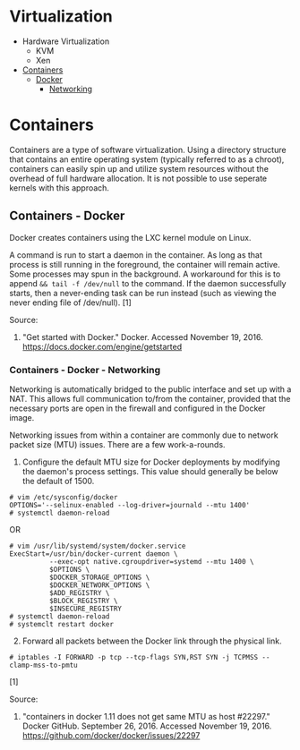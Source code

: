 # Virtualization

* Hardware Virtualization
    * KVM
    * Xen
* [Containers](#containers)
    * [Docker](#containers---docker)
        * [Networking](#containers---docker---networking) 


# Containers

Containers are a type of software virtualization. Using a directory structure that contains an entire operating system (typically referred to as a chroot), containers can easily spin up and utilize system resources without the overhead of full hardware allocation. It is not possible to use seperate kernels with this approach.


## Containers - Docker

Docker creates containers using the LXC kernel module on Linux.

A command is run to start a daemon in the container. As long as that process is still running in the foreground, the container will remain active. Some processes may spun in the background. A workaround for this is to append `&& tail -f /dev/null` to the command. If the daemon successfully starts, then a never-ending task can be run instead (such as viewing the never ending file of /dev/null). [1]

Source:

1. "Get started with Docker." Docker. Accessed November 19, 2016. https://docs.docker.com/engine/getstarted


### Containers - Docker - Networking

Networking is automatically bridged to the public interface and set up with a NAT. This allows full communication to/from the container, provided that the necessary ports are open in the firewall and configured in the Docker image.

Networking issues from within a container are commonly due to network packet size (MTU) issues. There are a few work-a-rounds.

1. Configure the default MTU size for Docker deployments by modifying the daemon's process settings. This value should generally be below the default of 1500.
```
# vim /etc/sysconfig/docker
OPTIONS='--selinux-enabled --log-driver=journald --mtu 1400'
# systemctl daemon-reload
```
OR
```
# vim /usr/lib/systemd/system/docker.service
ExecStart=/usr/bin/docker-current daemon \
          --exec-opt native.cgroupdriver=systemd --mtu 1400 \
          $OPTIONS \
          $DOCKER_STORAGE_OPTIONS \
          $DOCKER_NETWORK_OPTIONS \
          $ADD_REGISTRY \
          $BLOCK_REGISTRY \
          $INSECURE_REGISTRY
# systemctl daemon-reload
# systemclt restart docker
```

2. Forward all packets between the Docker link through the physical link.
```
# iptables -I FORWARD -p tcp --tcp-flags SYN,RST SYN -j TCPMSS --clamp-mss-to-pmtu
```

[1]

Source:

1. "containers in docker 1.11 does not get same MTU as host #22297." Docker GitHub. September 26, 2016. Accessed November 19, 2016. https://github.com/docker/docker/issues/22297